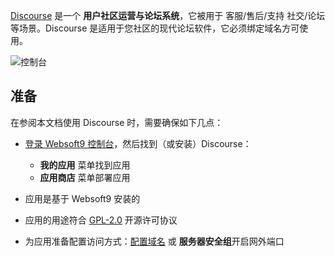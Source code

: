 [Discourse](https://www.discourse.org/) 是一个 **用户社区运营与论坛系统**，它被用于 客服/售后/支持 社交/论坛  等场景。Discourse 是适用于您社区的现代论坛软件，它必须绑定域名方可使用。


![控制台](https://libs.websoft9.com/Websoft9/DocsPicture/zh/discourse/discourse-gui-websoft9.webp)


## 准备

在参阅本文档使用 Discourse 时，需要确保如下几点：

- [登录 Websoft9 控制台](./login-console)，然后找到（或安装）Discourse：
  - **我的应用** 菜单找到应用 
  - **应用商店** 菜单部署应用

- 应用是基于 Websoft9 安装的


- 应用的用途符合 [GPL-2.0](https://opensource.org/licenses/GPL-2.0) 开源许可协议


- 为应用准备配置访问方式：[配置域名](./domain-set) 或 **服务器安全组**开启网外端口